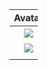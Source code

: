 <div style="width:50px; height:50px">

|    Avatar     |  Name   | Handle               | URL                          |
|:-------------:|:-------:| -------------------- | ---------------------------- |
| ![][esamecar] |  Marco  | @esamecar&commat;social.lol | https://social.lol/@esamecar |
|  ![][mihobu]  | Michael | @mihobu@social.lol   | https://social.lol/@mihobu   |
|               |         |                      |                              |

</div>

[esamecar]: https://media.social.lol/accounts/avatars/109/649/306/722/032/193/original/da31ecb2f69aa361.png 
[mihobu]: https://media.social.lol/accounts/avatars/109/619/824/930/798/742/original/ca78bfa95d2825a2.png

